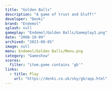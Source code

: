 ```yaml
---
title: "Golden Balls"
description: "A game of trust and bluff!"
developer: "Denki"
brand: "Endemol"
splash: null
gameplay: "Endemol/Golden Balls/Gameplay1.png"
date: "2008-10-09"
archived: "2023-08-05"
image: null
menu: Endemol/Golden Balls/Menu.png
category: "Gameshow"
scores:
  filter: "item.game contains 'gb'"
links:
  - title: Play
    url: "https://denki.co.uk/sky/gb/app.html"
---
```

